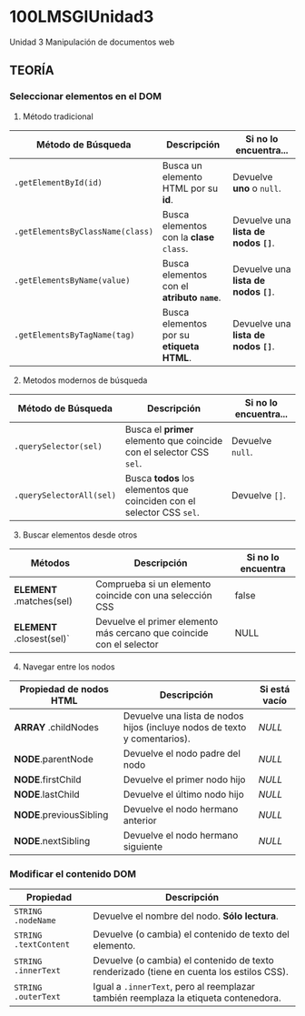 # 100LMSGIUnidad3
Unidad 3 Manipulación de documentos web

## TEORÍA
### Seleccionar elementos en el DOM
1. Método tradicional

| **Método de Búsqueda**              | **Descripción**                                   | **Si no lo encuentra...**              |
|--------------------------------------|--------------------------------------------------|-----------------------------------------|
| `.getElementById(id)`               | Busca un elemento HTML por su **id**.           | Devuelve **uno** o `null`.             |
| `.getElementsByClassName(class)`    | Busca elementos con la **clase** `class`.       | Devuelve una **lista de nodos `[]`**.  |
| `.getElementsByName(value)`         | Busca elementos con el **atributo `name`**.     | Devuelve una **lista de nodos `[]`**.  |
| `.getElementsByTagName(tag)`        | Busca elementos por su **etiqueta HTML**.       | Devuelve una **lista de nodos `[]`**.  |

2. Metodos modernos de búsqueda
   
| **Método de Búsqueda**       | **Descripción**                                                 | **Si no lo encuentra...** |
|------------------------------|-----------------------------------------------------------------|---------------------------|
| `.querySelector(sel)`        | Busca el **primer** elemento que coincide con el selector CSS `sel`. | Devuelve `null`.          |
| `.querySelectorAll(sel)`     | Busca **todos** los elementos que coinciden con el selector CSS `sel`. | Devuelve `[]`.            |

3. Buscar elementos desde otros


| Métodos              | Descripción                                                      | Si no lo encuentra |
|----------------------|------------------------------------------------------------------|--------------------|
|**ELEMENT** .matches(sel) | Comprueba si un elemento coincide con una selección CSS         | false            |
|**ELEMENT** .closest(sel)`| Devuelve el primer elemento más cercano que coincide con el selector | NULL         |


4. Navegar entre los nodos
   

| Propiedad de nodos HTML | Descripción                                                    | Si está vacío |
|-------------------------|----------------------------------------------------------------|----------------|
| **ARRAY** .childNodes   | Devuelve una lista de nodos hijos (incluye nodos de texto y comentarios). | *NULL*        |
| **NODE**.parentNode     | Devuelve el nodo padre del nodo                                | *NULL*         |
| **NODE**.firstChild     | Devuelve el primer nodo hijo                                   | *NULL*         |
| **NODE**.lastChild      | Devuelve el último nodo hijo                                   | *NULL*         |
| **NODE**.previousSibling| Devuelve el nodo hermano anterior                              | *NULL*         |
| **NODE**.nextSibling    | Devuelve el nodo hermano siguiente                             | *NULL*         |

 

### Modificar el contenido DOM

| **Propiedad**       | **Descripción**                                                                          |
|---------------------|----------------------------------------------------------------------------------------|
| `STRING .nodeName`  | Devuelve el nombre del nodo. **Sólo lectura**.                                         |
| `STRING .textContent` | Devuelve (o cambia) el contenido de texto del elemento.                              |
| `STRING .innerText`  | Devuelve (o cambia) el contenido de texto renderizado (tiene en cuenta los estilos CSS). |
| `STRING .outerText`  | Igual a `.innerText`, pero al reemplazar también reemplaza la etiqueta contenedora.   |
